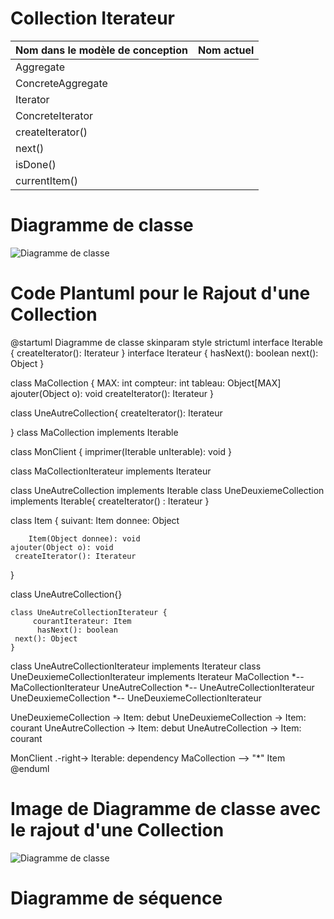 # Collection Iterateur

|Nom dans le modèle de conception | Nom actuel |
|-|-|
|Aggregate| |                
|ConcreteAggregate| |
|Iterator| |
|ConcreteIterator| |
|createIterator()| |
|next()| |
|isDone()| |
|currentItem()| |

# Diagramme de classe

![Diagramme de classe](https://www.plantuml.com/plantuml/svg/XLJ9QiCm43rRNo5oIWFk1-HG4j9B3sbFXKBfGRQdYL8jHXg5Xf9_xyWhJcqNZ97Ul9bvizWRZy9Xq8e_Id5mGclW1V1S2U-1-IzfIa4eztXHG6ydyyXcN1e4zobou4zq41bPVrZ2SmS2eOBGkkNTkZOZ1CUkVxmYNBaTXN-6Rupyp5e5mX1e6kGbEq6EvCugMNmlTbOfWgGrvCtvVlksZg7fc5jTngZj7QCo4TeWxqJz85YSR201onhbbhAShInYWDa26WMl1hO17VGweenvP_8UaIzrgK23GT_tiQlJcfsIP8ij8gAJcYHtj63QOwj-j4DzeszprRAcAfgGLgz6H7IKbVWWpy9WLQccUs6D0UY6bYJqH5FRwjhUAEOicPh4_2fHh-U6SIKxeynJXC7oKIOR7DNGeLqnV6mnuw1lTpEvilzpZVP_i0shD1sV7HkPJoJFf6DZFkb3LTgQll4iu2oZQGfZ_HhUfquUZbXJgeM8WKem1PZyCYmb9TPYjQWxkI4A_JL-0G00 "Diagramme de classe")


# Code Plantuml pour le Rajout d'une Collection
@startuml Diagramme de classe
skinparam style strictuml
 interface Iterable {
	 createIterator(): Iterateur
}
 interface Iterateur {
	 hasNext(): boolean
	 next(): Object
}

class MaCollection {
  MAX: int
  compteur: int
  tableau: Object[MAX]
  ajouter(Object o): void
  createIterator(): Iterateur
}

class UneAutreCollection{
    createIterator(): Iterateur

}
class MaCollection implements Iterable 

class MonClient {
	imprimer(Iterable unIterable): void
}

class MaCollectionIterateur implements Iterateur

class UneAutreCollection implements Iterable 
class UneDeuxiemeCollection implements Iterable{
    createIterator() : Iterateur
}

 class Item {
		suivant: Item
		donnee: Object
		
		Item(Object donnee): void 
	ajouter(Object o): void
	 createIterator(): Iterateur
   }

class UneAutreCollection{}   
	
	class UneAutreCollectionIterateur {
		 courantIterateur: Item
		  hasNext(): boolean
     next(): Object
	}
class UneAutreCollectionIterateur implements Iterateur
class UneDeuxiemeCollectionIterateur implements Iterateur
MaCollection *-- MaCollectionIterateur
UneAutreCollection *-- UneAutreCollectionIterateur
UneDeuxiemeCollection *-- UneDeuxiemeCollectionIterateur

UneDeuxiemeCollection -> Item: debut
UneDeuxiemeCollection -> Item: courant
UneAutreCollection -> Item: debut
UneAutreCollection -> Item: courant

MonClient .-right-> Iterable: dependency
MaCollection --> "*" Item
@enduml

# Image de Diagramme de classe avec le rajout d'une Collection
![Diagramme de classe](http://www.plantuml.com/plantuml/svg/XLFDpjem43p7Jx7YH97I1-1GWU3I0-sfKgMg1oVPWgb_8lyWKCMxTvry3Wfo4eIGFJkpdlrXvpotFYW9Hy7FbYk5q23KaZk7pFqLkkM4WlCFYVHhHHtP38JsQF_m6k4h7NX5qN-iWDeYzzX1tjZrfotqPmoMFKUg17Uo2tVVyEuZlp968jS4wW_aUtN5sfESTRRWn0z6IeA4qQG6EEr_RcDgEjP6jJ5hklleZ8UKv1THVnFChoQGWNMFWg5NRaOq3EOBI0v-QDm7R_7b8zgO5vCwOr-eLg92xTshZqETHX-ae5Xi4H6jK6Hve0MTZibzjaE3Wz5R2SnND6rjO1ynt0Mg1K6-BV3Mr7xT8gPYgOKBuiQrxrYAxetH6Z7Da03wnb0QNnTFNG1MJ4ntOJq1O6x0JuepUdcAC5feUia4oxKVqA4Oo2qxqETztujdtipoJAU7jAGSxUQcBFERnCQE4ddEACkwYQe5dsn2MNxf6hg51glW5qXf6iduVA99Hih2Nl_CpwKLvuidIbhvcAX5tQ2k7-D-biHQRLRz8ko84fJy3m00 "Diagramme de classe")
# Diagramme de séquence
